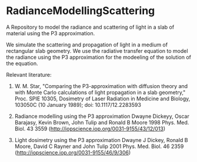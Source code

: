 # RadianceModellingScattering
A Repository to model the radiance and scattering of light in a slab of material using the P3 approximation. 

We simulate the scattering and propagation of light in a medium of rectangular slab geometry. We use the 
radiative transfer equation to model the radiance using the P3 approximation for the modeeling of the solution of the equation.

Relevant literature:
1. W. M. Star, "Comparing the P3-approximation with diffusion theory and with
Monte Carlo calculations of light propagation in a slab geometry," Proc. SPIE
10305, Dosimetry of Laser Radiation in Medicine and Biology, 103050C (10
January 1989); doi: 10.1117/12.2283593

2. Radiance modelling using the P3 approximation
Dwayne Dickeyy, Oscar Barajasy, Kevin Brown, John Tulip and Ronald B Moore
1998 Phys. Med. Biol. 43 3559 (http://iopscience.iop.org/0031-9155/43/12/013)

3. Light dosimetry using the P3 approximation
Dwayne J Dickey, Ronald B Moore, David C Rayner and John Tulip
2001 Phys. Med. Biol. 46 2359 (http://iopscience.iop.org/0031-9155/46/9/306)
